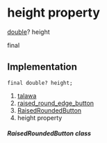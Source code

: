 
<div>

# height property

</div>


[double](https://api.flutter.dev/flutter/dart-core/double-class.html)?
height


final




## Implementation

``` language-dart
final double? height;
```







1.  [talawa](../../index.html)
2.  [raised_round_edge_button](../../widgets_raised_round_edge_button/)
3.  [RaisedRoundedButton](../../widgets_raised_round_edge_button/RaisedRoundedButton-class.html)
4.  height property

##### RaisedRoundedButton class








